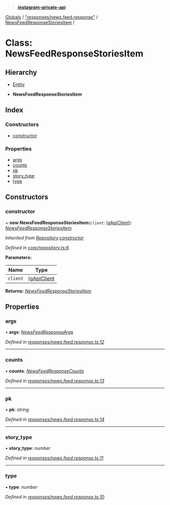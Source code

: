 > **[instagram-private-api](../README.md)**

[Globals](../README.md) / ["responses/news.feed.response"](../modules/_responses_news_feed_response_.md) / [NewsFeedResponseStoriesItem](_responses_news_feed_response_.newsfeedresponsestoriesitem.md) /

# Class: NewsFeedResponseStoriesItem

## Hierarchy

  * [Entity](_core_entity_.entity.md)

  * **NewsFeedResponseStoriesItem**

## Index

### Constructors

* [constructor](_responses_news_feed_response_.newsfeedresponsestoriesitem.md#constructor)

### Properties

* [args](_responses_news_feed_response_.newsfeedresponsestoriesitem.md#args)
* [counts](_responses_news_feed_response_.newsfeedresponsestoriesitem.md#counts)
* [pk](_responses_news_feed_response_.newsfeedresponsestoriesitem.md#pk)
* [story_type](_responses_news_feed_response_.newsfeedresponsestoriesitem.md#story_type)
* [type](_responses_news_feed_response_.newsfeedresponsestoriesitem.md#type)

## Constructors

###  constructor

\+ **new NewsFeedResponseStoriesItem**(`client`: [IgApiClient](_core_client_.igapiclient.md)): *[NewsFeedResponseStoriesItem](_responses_news_feed_response_.newsfeedresponsestoriesitem.md)*

*Inherited from [Repository](_core_repository_.repository.md).[constructor](_core_repository_.repository.md#constructor)*

*Defined in [core/repository.ts:6](https://github.com/dilame/instagram-private-api/blob/173bc62/src/core/repository.ts#L6)*

**Parameters:**

Name | Type |
------ | ------ |
`client` | [IgApiClient](_core_client_.igapiclient.md) |

**Returns:** *[NewsFeedResponseStoriesItem](_responses_news_feed_response_.newsfeedresponsestoriesitem.md)*

## Properties

###  args

• **args**: *[NewsFeedResponseArgs](../interfaces/_responses_news_feed_response_.newsfeedresponseargs.md)*

*Defined in [responses/news.feed.response.ts:12](https://github.com/dilame/instagram-private-api/blob/173bc62/src/responses/news.feed.response.ts#L12)*

___

###  counts

• **counts**: *[NewsFeedResponseCounts](../interfaces/_responses_news_feed_response_.newsfeedresponsecounts.md)*

*Defined in [responses/news.feed.response.ts:13](https://github.com/dilame/instagram-private-api/blob/173bc62/src/responses/news.feed.response.ts#L13)*

___

###  pk

• **pk**: *string*

*Defined in [responses/news.feed.response.ts:14](https://github.com/dilame/instagram-private-api/blob/173bc62/src/responses/news.feed.response.ts#L14)*

___

###  story_type

• **story_type**: *number*

*Defined in [responses/news.feed.response.ts:11](https://github.com/dilame/instagram-private-api/blob/173bc62/src/responses/news.feed.response.ts#L11)*

___

###  type

• **type**: *number*

*Defined in [responses/news.feed.response.ts:10](https://github.com/dilame/instagram-private-api/blob/173bc62/src/responses/news.feed.response.ts#L10)*
